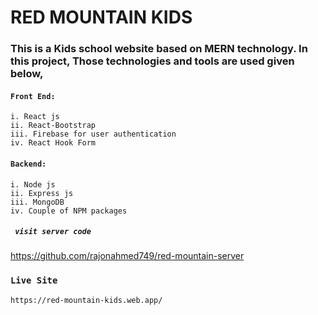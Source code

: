 # RED MOUNTAIN KIDS

### This is a Kids school website based on MERN technology. In this project, Those technologies and tools are used given below,

#### `Front End:`
    i. React js
    ii. React-Bootstrap
    iii. Firebase for user authentication
    iv. React Hook Form

#### `Backend: `
    i. Node js
    ii. Express js
    iii. MongoDB
    iv. Couple of NPM packages

##### ` visit server code`
https://github.com/rajonahmed749/red-mountain-server


### `Live Site`

    https://red-mountain-kids.web.app/